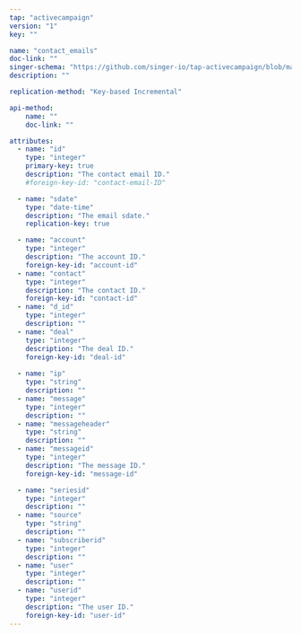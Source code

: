 ```yaml
---
tap: "activecampaign"
version: "1"
key: ""

name: "contact_emails"
doc-link: ""
singer-schema: "https://github.com/singer-io/tap-activecampaign/blob/master/tap_activecampaign/schemas/contact_emails.json"
description: ""

replication-method: "Key-based Incremental"

api-method:
    name: ""
    doc-link: ""

attributes:
  - name: "id"
    type: "integer"
    primary-key: true
    description: "The contact email ID."
    #foreign-key-id: "contact-email-ID"

  - name: "sdate"
    type: "date-time"
    description: "The email sdate."
    replication-key: true

  - name: "account"
    type: "integer"
    description: "The account ID."
    foreign-key-id: "account-id"
  - name: "contact"
    type: "integer"
    description: "The contact ID."
    foreign-key-id: "contact-id"
  - name: "d_id"
    type: "integer"
    description: ""
  - name: "deal"
    type: "integer"
    description: "The deal ID."
    foreign-key-id: "deal-id"
  
  - name: "ip"
    type: "string"
    description: ""
  - name: "message"
    type: "integer"
    description: ""
  - name: "messageheader"
    type: "string"
    description: ""
  - name: "messageid"
    type: "integer"
    description: "The message ID."
    foreign-key-id: "message-id"

  - name: "seriesid"
    type: "integer"
    description: ""
  - name: "source"
    type: "string"
    description: ""
  - name: "subscriberid"
    type: "integer"
    description: ""
  - name: "user"
    type: "integer"
    description: ""
  - name: "userid"
    type: "integer"
    description: "The user ID."
    foreign-key-id: "user-id"
---
```

